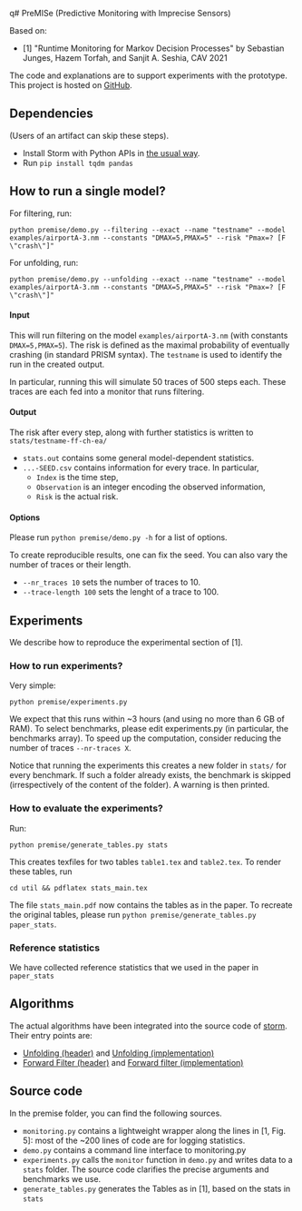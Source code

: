 q# PreMISe (Predictive Monitoring with Imprecise Sensors)

Based on: 
- [1] "Runtime Monitoring for Markov Decision Processes" by Sebastian Junges, Hazem Torfah, and Sanjit A. Seshia, CAV 2021 

The code and explanations are to support experiments with the prototype. 
This project is hosted on [GitHub](https://github.com/monitoring-MDPs/premise). 

## Dependencies 

(Users of an artifact can skip these steps). 
- Install Storm with Python APIs in [the usual way](https://moves-rwth.github.io/stormpy/installation.html).
- Run `pip install tqdm pandas`

## How to run a single model?

For filtering, run: 
```
python premise/demo.py --filtering --exact --name "testname" --model examples/airportA-3.nm --constants "DMAX=5,PMAX=5" --risk "Pmax=? [F \"crash\"]"
```

For unfolding, run: 
```
python premise/demo.py --unfolding --exact --name "testname" --model examples/airportA-3.nm --constants "DMAX=5,PMAX=5" --risk "Pmax=? [F \"crash\"]"
```

#### Input
This will run filtering on the model `examples/airportA-3.nm` (with constants `DMAX=5,PMAX=5`). 
The risk is defined as the maximal probability of eventually crashing (in standard PRISM syntax).
The `testname` is used to identify the run in the created output. 

In particular, running this will simulate 50 traces of 500 steps each. 
These traces are each fed into a monitor that runs filtering. 

#### Output
The risk after every step, along with further statistics is written to `stats/testname-ff-ch-ea/` 

- `stats.out` contains some general model-dependent statistics.
- `...-SEED.csv` contains information for every trace. 
In particular, 
    - `Index` is the time step, 
    - `Observation` is an integer encoding the observed information, 
    - `Risk` is the actual risk. 

#### Options

Please run `python premise/demo.py -h` for a list of options.


 
To create reproducible results, one can fix the seed. You can also vary the number of traces or their length. 
- `--nr_traces 10` sets the number of traces to 10.
- `--trace-length 100` sets the lenght of a trace to 100.


## Experiments
We describe how to reproduce the experimental section of [1].

### How to run experiments?

Very simple: 
```
python premise/experiments.py
```

We expect that this runs within ~3 hours (and using no more than 6 GB of RAM).
To select benchmarks, please edit experiments.py (in particular, the benchmarks array).
To speed up the computation, consider reducing the number of traces `--nr-traces X`.

Notice that running the experiments this creates a new folder in `stats/` for every benchmark. 
If such a folder already exists, the benchmark is skipped (irrespectively of the content of the folder). 
A warning is then printed.

### How to evaluate the experiments?

Run:
```
python premise/generate_tables.py stats
```

This creates texfiles for two tables `table1.tex` and `table2.tex`. 
To render these tables, run

```
cd util && pdflatex stats_main.tex
```

The file `stats_main.pdf` now contains the tables as in the paper. 
To recreate the original tables, please run  `python premise/generate_tables.py paper_stats`.


### Reference statistics

We have collected reference statistics that we used in the paper in `paper_stats`


## Algorithms

The actual algorithms have been integrated into the source code of [storm](https://www.stormchecker.org). Their entry points are:

- [Unfolding (header)](https://github.com/moves-rwth/storm/blob/master/src/storm-pomdp/transformer/ObservationTraceUnfolder.h) and [Unfolding (implementation)](https://github.com/moves-rwth/storm/blob/master/src/storm-pomdp/transformer/ObservationTraceUnfolder.cpp) 
- [Forward Filter (header)](https://github.com/moves-rwth/storm/blob/master/src/storm-pomdp/generator/NondeterministicBeliefTracker.h) and [Forward filter (implementation)](https://github.com/moves-rwth/storm/blob/master/src/storm-pomdp/generator/NondeterministicBeliefTracker.cpp)

## Source code

In the premise folder, you can find the following sources.

- `monitoring.py` contains a lightweight wrapper along the lines in [1, Fig. 5]: 
most of the ~200 lines of code are for logging statistics.
- `demo.py` contains a command line interface to monitoring.py
- `experiments.py` calls the `monitor` function in `demo.py` and writes data to a `stats` folder.
The source code clarifies the precise arguments and benchmarks we use. 
- `generate_tables.py` generates the Tables as in [1], based on the stats in `stats`


